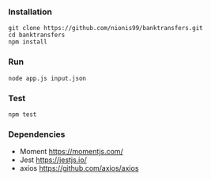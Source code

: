 ### Installation 
```
git clone https://github.com/nionis99/banktransfers.git
cd banktransfers
npm install
```
### Run
```
node app.js input.json
```

### Test
```
npm test
```

### Dependencies
- Moment https://momentjs.com/
- Jest  https://jestjs.io/
- axios https://github.com/axios/axios